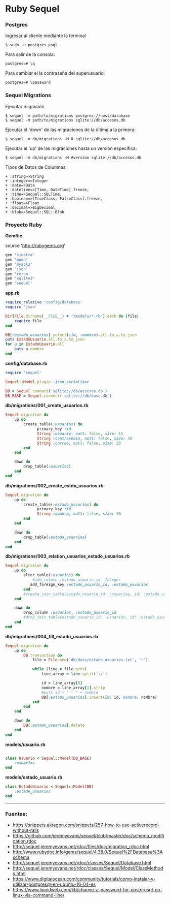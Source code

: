 # Ruby Sequel

### Postgres

Ingresar al cliente mediante la terminal

	$ sudo -u postgres psql

Para salir de la consola:

	postgres=# \q

Para cambiar el la contraseña del superusuario:

	postgres=# \password
    
### Sequel Migrations

Ejecutar migración

	$ sequel -m path/to/migrations postgres://host/database
	$ sequel -m path/to/migrations sqlite://db/accesos.db

Ejecutar el 'down' de las migraciones de la última a la primera:

	$ sequel -m db/migrations -M 0 sqlite://db/accesos.db

Ejecutar el 'up' de las migraciones hasta un versión especifica:

	$ sequel -m db/migrations -M #version sqlite://db/accesos.db

Tipos de Datos de Columnas

	+ :string=>String
	+ :integer=>Integer
	+ :date=>Date
	+ :datetime=>[Time, DateTime].freeze, 
	+ :time=>Sequel::SQLTime, 
	+ :boolean=>[TrueClass, FalseClass].freeze, 
	+ :float=>Float
	+ :decimal=>BigDecimal
	+ :blob=>Sequel::SQL::Blob

### Proyecto Ruby

<b>Gemfile</b>

source 'http://rubygems.org'

```ruby
gem 'sinatra'
gem 'puma'
gem 'mysql2'
gem 'json'
gem 'rerun'
gem 'sqlite3'
gem 'sequel'
```

<b>app.rb</b>

```ruby
require_relative 'config/database'
require 'json'

Dir[File.dirname(__FILE__) + "/models/*.rb"].each do |file| 
  	require file
end

DB[:estado_usuarios].select(:id, :nombre).all.to_a.to_json
puts EstadoUsuario.all.to_a.to_json
for u in EstadoUsuario.all
	puts u.nombre
end
```

<b>config/database.rb</b>

```ruby
require 'sequel'

Sequel::Model.plugin :json_serializer

DB = Sequel.connect('sqlite://db/accesos.db')
DB_BASE = Sequel.connect('sqlite://db/base.db')
```

<b>db/migrations/001_create_usuarios.rb</b>

```ruby
Sequel.migration do
  	up do
	    create_table(:usuarios) do
		      primary_key :id
		      String :usuario, null: false, size: 15
		      String :contrasenia, null: false, size: 30
		      String :correo, null: false, size: 30
	    end
  	end

	down do
		drop_table(:usuarios)
	end
end
```

<b>db/migrations/002_create_estdo_usuarios.rb</b>

```ruby
Sequel.migration do
  	up do
	    create_table(:estado_usuarios) do
		      primary_key :id
		      String :nombre, null: false, size: 30
	    end
  	end

	down do
		drop_table(:estado_usuarios)
	end
end
```

<b>db/migrations/003_relation_usuarios_estado_usuarios.rb</b>

```ruby
Sequel.migration do
  	up do
	    alter_table(:usuarios) do
			#add_column :estado_usuario_id, Integer 
		   add_foreign_key :estado_usuario_id, :estado_usuarios
	    end
	    #create_join_table(estado_usuario_id: :usuarios, id: :estado_usuarios)
  	end

	down do
		drop_column :usuarios, :estado_usuario_id
		#drop_join_table(estado_usuario_id: :usuarios, id: :estado_usuarios)
	end
end
```

<b>db/migrations/004_fill_estado_usuarios.rb</b>

```ruby
Sequel.migration do
  	up do
		DB.transaction do
	  		file = File.new('db/data/estado_usuarios.txt', 'r')

			while (line = file.gets)
				line_array = line.split('::')

				id = line_array[0]
				nombre = line_array[1].strip
				#puts id + " - " + nombre
				DB[:estado_usuarios].insert(id: id, nombre: nombre)
			end
		end
  	end

	down do
		DB[:estado_usuarios].delete
	end
end

```

<b>models/usuario.rb</b>

```ruby

class Usuario < Sequel::Model(DB_BASE)
  	:usuarios
end
```

<b>models/estado_usuario.rb</b>

```ruby
class EstadoUsuario < Sequel::Model(DB)
  	:estado_usuarios
end
```

---

### Fuentes:

+ https://snippets.aktagon.com/snippets/257-how-to-use-activerecord-without-rails
+ https://github.com/jeremyevans/sequel/blob/master/doc/schema_modification.rdoc
+ http://sequel.jeremyevans.net/rdoc/files/doc/migration_rdoc.html
+ http://www.rubydoc.info/gems/sequel/4.38.0/Sequel%2FDatabase%3Aschema
+ http://sequel.jeremyevans.net/rdoc/classes/Sequel/Database.html
+ http://sequel.jeremyevans.net/rdoc/classes/Sequel/Model/ClassMethods.html
+ https://www.digitalocean.com/community/tutorials/como-instalar-y-utilizar-postgresql-en-ubuntu-16-04-es
+ https://www.liquidweb.com/kb/change-a-password-for-postgresql-on-linux-via-command-line/
